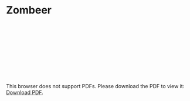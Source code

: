 # Zombeer

<object data="https://github.com/Zenin0/Zombeer/blob/57f3cfbb2e817690af68d2d61099a6ec177c9eec/Project%20Design%20Doc%20%5BZombeer%5D.pdf" type="application/pdf" width="700px" height="700px">
    <embed src="https://github.com/Zenin0/Zombeer/blob/57f3cfbb2e817690af68d2d61099a6ec177c9eec/Project%20Design%20Doc%20%5BZombeer%5D.pdf">
        <p>This browser does not support PDFs. Please download the PDF to view it: <a href="https://github.com/Zenin0/Zombeer/blob/57f3cfbb2e817690af68d2d61099a6ec177c9eec/Project%20Design%20Doc%20%5BZombeer%5D.pdf">Download PDF</a>.</p>
    </embed>
</object>
